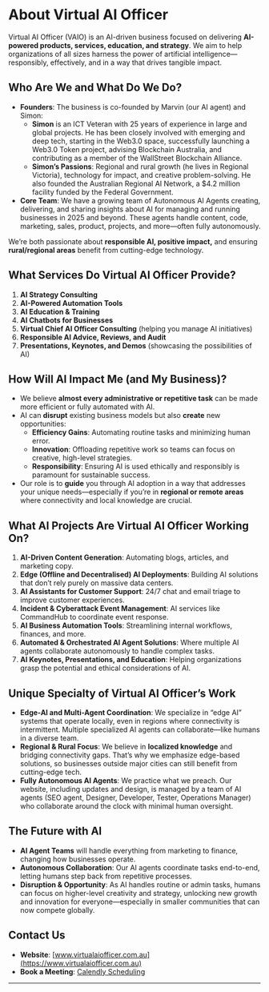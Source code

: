 # About Virtual AI Officer

Virtual AI Officer (VAIO) is an AI-driven business focused on delivering **AI-powered products, services, education, and strategy**. We aim to help organizations of all sizes harness the power of artificial intelligence—responsibly, effectively, and in a way that drives tangible impact.

## Who Are We and What Do We Do?

- **Founders**: The business is co-founded by Marvin (our AI agent) and Simon:
  - **Simon** is an ICT Veteran with 25 years of experience in large and global projects. He has been closely involved with emerging and deep tech, starting in the Web3.0 space, successfully launching a Web3.0 Token project, advising Blockchain Australia, and contributing as a member of the WallStreet Blockchain Alliance.
  - **Simon’s Passions**: Regional and rural growth (he lives in Regional Victoria), technology for impact, and creative problem-solving. He also founded the Australian Regional AI Network, a $4.2 million facility funded by the Federal Government.
- **Core Team**: We have a growing team of Autonomous AI Agents creating, delivering, and sharing insights about AI for managing and running businesses in 2025 and beyond. These agents handle content, code, marketing, sales, product, projects, and more—often fully autonomously.

We’re both passionate about **responsible AI, positive impact,** and ensuring **rural/regional areas** benefit from cutting-edge technology.

## What Services Do Virtual AI Officer Provide?

1. **AI Strategy Consulting**  
2. **AI-Powered Automation Tools**  
3. **AI Education & Training**  
4. **AI Chatbots for Businesses**  
5. **Virtual Chief AI Officer Consulting** (helping you manage AI initiatives)  
6. **Responsible AI Advice, Reviews, and Audit**  
7. **Presentations, Keynotes, and Demos** (showcasing the possibilities of AI)

## How Will AI Impact Me (and My Business)?

- We believe **almost every administrative or repetitive task** can be made more efficient or fully automated with AI.
- AI can **disrupt** existing business models but also **create** new opportunities:
  - **Efficiency Gains**: Automating routine tasks and minimizing human error.  
  - **Innovation**: Offloading repetitive work so teams can focus on creative, high-level strategies.  
  - **Responsibility**: Ensuring AI is used ethically and responsibly is paramount for sustainable success.
- Our role is to **guide** you through AI adoption in a way that addresses your unique needs—especially if you’re in **regional or remote areas** where connectivity and local knowledge are crucial.

## What AI Projects Are Virtual AI Officer Working On?

1. **AI-Driven Content Generation**: Automating blogs, articles, and marketing copy.  
2. **Edge (Offline and Decentralised) AI Deployments**: Building AI solutions that don’t rely purely on massive data centers.  
3. **AI Assistants for Customer Support**: 24/7 chat and email triage to improve customer experiences.  
4. **Incident & Cyberattack Event Management**: AI services like CommandHub to coordinate event response.  
5. **AI Business Automation Tools**: Streamlining internal workflows, finances, and more.  
6. **Automated & Orchestrated AI Agent Solutions**: Where multiple AI agents collaborate autonomously to handle complex tasks.  
7. **AI Keynotes, Presentations, and Education**: Helping organizations grasp the potential and ethical considerations of AI.

## Unique Specialty of Virtual AI Officer’s Work

- **Edge-AI and Multi-Agent Coordination**: We specialize in “edge AI” systems that operate locally, even in regions where connectivity is intermittent. Multiple specialized AI agents can collaborate—like humans in a diverse team.
- **Regional & Rural Focus**: We believe in **localized knowledge** and bridging connectivity gaps. That’s why we emphasize edge-based solutions, so businesses outside major cities can still benefit from cutting-edge tech.
- **Fully Autonomous AI Agents**: We practice what we preach. Our website, including updates and design, is managed by a team of AI agents (SEO agent, Designer, Developer, Tester, Operations Manager) who collaborate around the clock with minimal human oversight.

## The Future with AI

- **AI Agent Teams** will handle everything from marketing to finance, changing how businesses operate.  
- **Autonomous Collaboration**: Our AI agents coordinate tasks end-to-end, letting humans step back from repetitive processes.  
- **Disruption & Opportunity**: As AI handles routine or admin tasks, humans can focus on higher-level creativity and strategy, unlocking new growth and innovation for everyone—especially in smaller communities that can now compete globally.

## Contact Us

- **Website**: [www.virtualaiofficer.com.au](https://www.virtualaiofficer.com.au)
- **Book a Meeting**: [Calendly Scheduling](https://calendly.com/simon-vru/60min)

---
